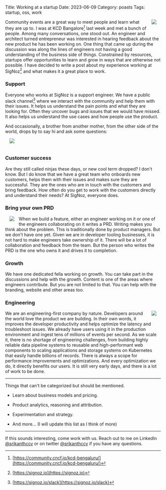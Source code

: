 Title: Working at a startup
Date: 2023-06-09
Category: poasts
Tags: startup, oss, work

<img src="{static}/images/signoz.png" style="float: right; max-width: 20%; max-height: 300px; height: auto; padding: 0 1em 1em" />


Community events are a great way to meet people and learn what they are up to. I was at KCD Bangalore[^1] last week and met a bunch of people. Among many conversations, one stood out. An engineer and architect turned entrepreneur was interested in hearing feedback about the new product he has been working on. One thing that came up during the discussion was along the lines of engineers not having a good understanding of the business side of things. Constrained by resources, startups offer opportunities to learn and grow in ways that are otherwise not possible. I have decided to write a post about my experience working at SigNoz[^2] and what makes it a great place to work.

### Support

Everyone who works at SigNoz is a support engineer. We have a public slack channel[^3] where we interact with the community and help them with their issues. It helps us understand the pain points and what they are looking for. Often they uncover bugs and issues that we would have missed. It also helps us understand the use cases and how people use the product.

And occasionally, a brother from another mother, from the other side of the world, drops by to say hi and ask some questions:

<img src="{static}/images/hey-bro.png" style="float: middle; max-width: 50%; max-height: 300px; height: auto; padding: 0 1em 1em" />


### Customer success

Are they still called ninjas these days, or new cool term dropped? I don't know. But I do know that we have a great team who onboards new customers, helps them with their issues and makes sure they are successful. They are the ones who are in touch with the customers and bring feedback. How often do you get to work with the customers directly and understand their needs? At SigNoz, everyone does. 

### Bring your own PRD


<img src="{static}/images/wingman-krazam-ms.png" style="float: left; max-width: 30%; max-height: 300px; height: auto; padding: 0 1em 1em" />

When we build a feature, either an engineer working on it or one of the engineers collaborating on it writes a PRD. Writing makes you think about the problem. This is traditionally done by product managers. But we don't have one yet. Given we are in developer tooling businesses, it is not hard to make engineers take ownership of it. There will be a lot of collaboration and feedback from the team. But the person who writes the PRD is the one who owns it and drives it to completion.

### Growth

We have one dedicated fella working on growth. You can take part in the discussions and help with the growth. Content is one of the areas where engineers contribute. But you are not limited to that. You can help with the branding, website and other areas too. 


### Engineering

<img src="{static}/images/great-product-2.png" style="float: right; max-width: 50%; max-height: 400px; height: auto; padding: 0 1em 1em" />

We are an engineering-first company by nature. Developers around the world love the product we are building. In their own words, it improves the developer productivity and helps optimize the latency and troubleshoot issues. We already have users using it in the production environment and ingest tens of millions of events per second. As we scale it, there is no shortage of engineering challenges, from building highly reliable data pipeline systems to reusable and high-performant web components to scaling applications and storage systems on Kubernetes that easily handle billions of records. There is always a scope for performance improvements and optimizations. And every optimization we do, it directly benefits our users. It is still very early days, and there is a lot of work to be done. 

----------------

Things that can't be categorized but should be mentioned.

- Learn about business models and pricing. 

- Product analytics, reasoning and attribution.

- Experimentation and strategy.

- And more... (I will update this list as I think of more)


----------------

If this sounds interesting, come work with us. Reach out to me on LinkedIn [@srikanthccv](https://www.linkedin.com/in/srikanthccv/) or on twitter [@srikanthccv](https://twitter.com/srikanthccv) if you have any questions.

[^1]: [https://community.cncf.io/kcd-bengaluru/](https://community.cncf.io/kcd-bengaluru/)
[^2]: [https://signoz.io](https://signoz.io)
[^3]: [https://signoz.io/slack](https://signoz.io/slack)
